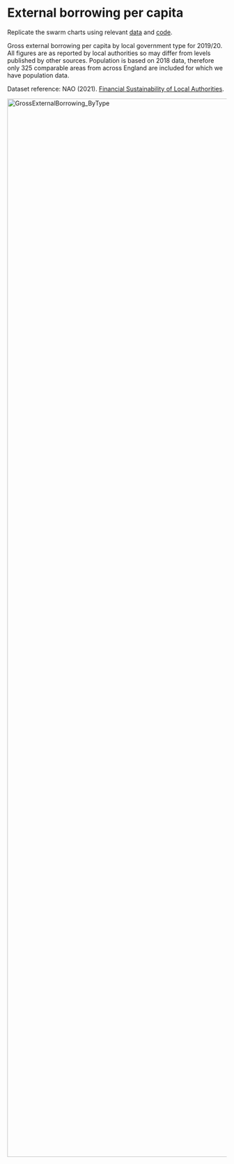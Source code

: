 # External borrowing per capita

Replicate the swarm charts using relevant [data](https://github.com/CaitHRobinson/councillorsatthecasino/blob/main/externalborrowing/ExternalBorrowing_ByType.csv) and [code](https://github.com/CaitHRobinson/councillorsatthecasino/blob/main/externalborrowing/externalborrowing.R).

Gross external borrowing per capita by local government type for 2019/20. All figures are as reported by local authorities so may differ from levels published by other sources. Population is based on 2018 data, therefore only 325 comparable areas from across England are included for which we have population data.

Dataset reference: NAO (2021). [Financial Sustainability of Local Authorities](https://www.nao.org.uk/other/financial-sustainability-of-local-authorities-visualisation-update/).

<img width="2428" alt="GrossExternalBorrowing_ByType" src="https://user-images.githubusercontent.com/57355504/158368769-9a22af6e-4770-48dd-9bf6-5b46e8ae24f0.png">
